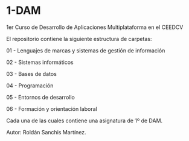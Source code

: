 # 1-DAM
1er Curso de Desarrollo de Aplicaciones Multiplataforma en el CEEDCV


El repositorio contiene la siguiente estructura de carpetas:

01 - Lenguajes de marcas y sistemas de gestión de información

02 - Sistemas informáticos

03 - Bases de datos

04 - Programación

05 - Entornos de desarrollo

06 - Formación y orientación laboral

Cada una de las cuales contiene una asignatura de 1º de DAM.

Autor: Roldán Sanchis Martínez.

